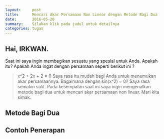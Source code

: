 ```yaml
---
layout:     post
title:      Mencari Akar Persamaan Non Linear dengan Metode Bagi Dua
date:       2016-05-20
summary:    Silakan klik pada judul untuk detailnya
categories: tugas
---
```


## Hai, IRKWAN.
Saat ini saya ingin membagikan sesuatu yang spesial untuk Anda. Apakah itu?
Apakah Anda ingat dengan persamaan seperti berikut ini ?
> x^2 + 2x + 2 = 0
Saya rasa itu mudah bagi Anda untuk menemukan akar persamaannya. Bagaimana dengan sin(x^2) = 0? Saya rasa semakin sulit.
Pada kesempatan saat ini saya ingin mengenalkan metode bagi dua untuk mencari akar persamaan non linear. Mari kita simak.

## Metode Bagi Dua

## Contoh Penerapan
